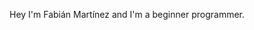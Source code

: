 Hey I'm Fabián Martínez and I'm a beginner programmer.


<!---
fabianmartinezcaro/fabianmartinezcaro is a ✨ special ✨ repository because its `README.md` (this file) appears on your GitHub profile.
You can click the Preview link to take a look at your changes.
--->
